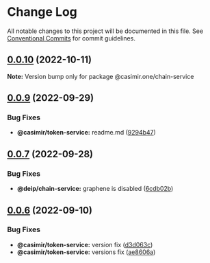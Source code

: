 # Change Log

All notable changes to this project will be documented in this file.
See [Conventional Commits](https://conventionalcommits.org) for commit guidelines.

## [0.0.10](https://github.com/casimir-ai/frontend/compare/v0.0.9...v0.0.10) (2022-10-11)

**Note:** Version bump only for package @casimir.one/chain-service





## [0.0.9](https://github.com/casimir-ai/frontend/compare/v0.0.7...v0.0.9) (2022-09-29)


### Bug Fixes

* **@casimir/token-service:** readme.md ([9294b47](https://github.com/casimir-ai/frontend/commit/9294b4727a3ac582897782da135d61487e825223))





## [0.0.7](https://github.com/casimir-ai/frontend/compare/v0.0.6...v0.0.7) (2022-09-28)


### Bug Fixes

* **@deip/chain-service:** graphene is disabled ([6cdb02b](https://github.com/casimir-ai/frontend/commit/6cdb02b43cb7fdcf14d60a0fa6e93e2940ce9a41))





## [0.0.6](https://github.com/DEIPworld/deip-modules/compare/v0.0.4...v0.0.6) (2022-09-10)


### Bug Fixes

* **@casimir/token-service:** version fix ([d3d063c](https://github.com/DEIPworld/deip-modules/commit/d3d063c1cffb51ed4c8d8e2e33d0362f989632cd))
* **@casimir/token-service:** versions fix ([ae8606a](https://github.com/DEIPworld/deip-modules/commit/ae8606a0f4ee69537fb0f6ac440310d09b10e34d))
